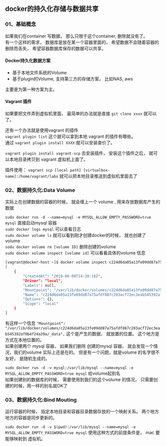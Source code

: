 ## docker的持久化存储与数据共享


### <div id="class04-01">01、基础概念</div>
如果我们在container 写数据， 那么只限于这个container, 删除就没有了。                   
有一个这样的需求， 数据库是放在某一个容器里面的， 希望数据不会随着容器的删除而丢失， 希望容器数据库保存的数据可以共享。 

#### Docker持久化数据方案
- 基于本地文件系统的Volume                           
- 基于plugin的Volume, 支持第三方的存储方案， 比如NAS, aws                           

主要是为第一种方案为主。


#### Vagrant 插件
如果要把文件弄到虚拟机里面， 最简单的办法就是直接 `git clone xxxx` 就可以了。                            

还有一个办法就是使用vagrant 的插件                       
`vagrant plugin list` 这个就可以拿到本地 vagrant 的插件有哪些。                   
通过 `vagrant plugin install XXXX` 就可以安装查价了。              

`vagrant plugin install vagrant-scp` 去安装插件， 安装这个插件之后， 就可以本地目录拷贝到 vagrant 虚拟机上面了。                        

插件使用： `vagrant scp [local path] [virtualbox-name]:/home/vagrant/labs` 就可以把本地目录推送到虚拟机里面去了

### <div id="class04-02">02、数据持久化:Data Volume</div>
实际上在创建数据的容器的时候， 就会缠上一个 volume , 用来存放数据库产生的数据

`sudo docker run -d --name=mysql -e MYSQL_ALLOW_EMPTY_PASSWORD=true mysql` 直接启动mysql 容器                      
`sudo docker logs mysql` 可以查看日志                         
`sudo docker volume ls` 就可以看到刚才创建docker的时候， 就也创建了 volume                 
`sodu docker volume rm [volume ID]` 删除创建的volume                         
`sudo docker volume inspect [volume id]` 可以看看具体的volume 信息

```bash
[vagrant@docker-host ~]$ docker volume inspect c224d6da05a13fe09dd87a75afdf887c203acf72ec3eab545392af0b4f24a39a
[
    {
        "CreatedAt": "2019-06-08T14:20:16Z",
        "Driver": "local",
        "Labels": null,
        "Mountpoint": "/var/lib/docker/volumes/c224d6da05a13fe09dd87a75afdf887c203acf72ec3eab545392af0b4f24a39a/_data",
        "Name": "c224d6da05a13fe09dd87a75afdf887c203acf72ec3eab545392af0b4f24a39a",
        "Options": {},
        "Scope": "local"
    }
]
```
有这样一个信息 `"Mountpoint": "/var/lib/docker/volumes/c224d6da05a13fe09dd87a75afdf887c203acf72ec3eab545392af0b4f24a39a/_data",` 这个是产生的数据， 就放置的位置。 这个地方是方式在本地位置的。                              
如果创建两个 mysql 容器， 如果我们删除 创建的mysql 容器， 就会发现一个情况，我们的volume 实际上还是在的。 但是有一个问题，就是volume 的名字很不友好， 是随机生成的。

`sudo docker run -d -v mysql:/var/lib/mysql --name=mysql -e MYSQL_ALLOW_EMPTY_PASSWORD=true mysql` 给volume起别名                                          
如果创建别的数据库的时候， 需要使用到我们的这个volume 的情况， 只需要创建的时候，用一样的别名就OK了                 

### <div id="class04-03">03、数据持久化:Bind Mouting</div>
运行容器的时候， 指定本地目录和容器目录数据存放的一个映射关系。 两个地方地方的容器是同步更新的。                   

`sudo docker run -d -v $(pwd):/var/lib/mysql --name=mysql -e MYSQL_ALLOW_EMPTY_PASSWORD=true mysql`
使用这种方式的前提条件是， mac 要能够映射到 虚拟机。




